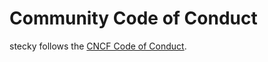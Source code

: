 # Community Code of Conduct

stecky follows the [CNCF Code of Conduct](https://github.com/cncf/foundation/blob/master/code-of-conduct.md).
